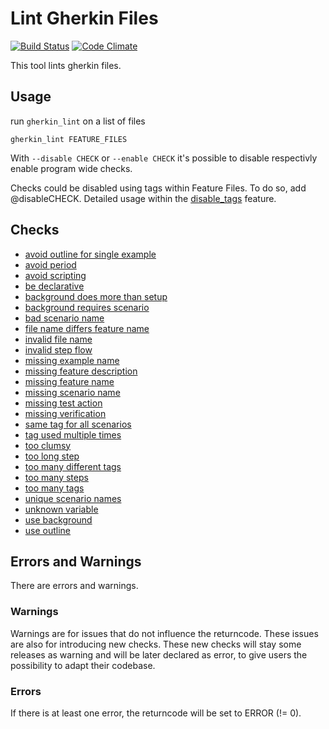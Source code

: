 # Lint Gherkin Files

[![Build Status](https://travis-ci.org/funkwerk/gherkin_lint.svg)](https://travis-ci.org/funkwerk/gherkin_lint)
[![Code Climate](https://codeclimate.com/github/funkwerk/gherkin_lint/badges/gpa.svg)](https://codeclimate.com/github/funkwerk/gherkin_lint)

This tool lints gherkin files.

## Usage

run `gherkin_lint` on a list of files

    gherkin_lint FEATURE_FILES

With `--disable CHECK` or `--enable CHECK` it's possible to disable respectivly enable program wide checks.

Checks could be disabled using tags within Feature Files. To do so, add @disableCHECK.
Detailed usage within the [disable_tags](https://github.com/funkwerk/gherkin_lint/blob/master/features/disable_tags.feature) feature.


## Checks

 - [avoid outline for single example](https://github.com/funkwerk/gherkin_lint/blob/master/features/avoid_outline_for_single_example.feature)
 - [avoid period](https://github.com/funkwerk/gherkin_lint/blob/master/features/avoid_period.feature)
 - [avoid scripting](https://github.com/funkwerk/gherkin_lint/blob/master/features/avoid_scripting.feature)
 - [be declarative](https://github.com/funkwerk/gherkin_lint/blob/master/features/be_declarative.feature)
 - [background does more than setup](https://github.com/funkwerk/gherkin_lint/blob/master/features/background_does_more_than_setup.feature)
 - [background requires scenario](https://github.com/funkwerk/gherkin_lint/blob/master/features/background_requires_scenario.feature)
 - [bad scenario name](https://github.com/funkwerk/gherkin_lint/blob/master/features/bad_scenario_name.feature)
 - [file name differs feature name](https://github.com/funkwerk/gherkin_lint/blob/master/features/file_name_differs_feature_name.feature)
 - [invalid file name](https://github.com/funkwerk/gherkin_lint/blob/master/features/invalid_file_name.feature)
 - [invalid step flow](https://github.com/funkwerk/gherkin_lint/blob/master/features/invalid_step_flow.feature)
 - [missing example name](https://github.com/funkwerk/gherkin_lint/blob/master/features/missing_example_name.feature)
 - [missing feature description](https://github.com/funkwerk/gherkin_lint/blob/master/features/missing_feature_description.feature)
 - [missing feature name](https://github.com/funkwerk/gherkin_lint/blob/master/features/missing_feature_name.feature)
 - [missing scenario name](https://github.com/funkwerk/gherkin_lint/blob/master/features/missing_scenario_name.feature)
 - [missing test action](https://github.com/funkwerk/gherkin_lint/blob/master/features/missing_test_action.feature)
 - [missing verification](https://github.com/funkwerk/gherkin_lint/blob/master/features/missing_verification.feature)
 - [same tag for all scenarios](https://github.com/funkwerk/gherkin_lint/blob/master/features/same_tag_for_all_scenarios.feature)
 - [tag used multiple times](https://github.com/funkwerk/gherkin_lint/blob/master/features/tag_used_multiple_times.feature)
 - [too clumsy](https://github.com/funkwerk/gherkin_lint/blob/master/features/too_clumsy.feature)
 - [too long step](https://github.com/funkwerk/gherkin_lint/blob/master/features/too_long_step.feature)
 - [too many different tags](https://github.com/funkwerk/gherkin_lint/blob/master/features/too_many_different_tags.feature)
 - [too many steps](https://github.com/funkwerk/gherkin_lint/blob/master/features/too_many_steps.feature)
 - [too many tags](https://github.com/funkwerk/gherkin_lint/blob/master/features/too_many_tags.feature)
 - [unique scenario names](https://github.com/funkwerk/gherkin_lint/blob/master/features/unique_scenario_names.feature)
 - [unknown variable](https://github.com/funkwerk/gherkin_lint/blob/master/features/unknown_variable.feature)
 - [use background](https://github.com/funkwerk/gherkin_lint/blob/master/features/use_background.feature)
 - [use outline](https://github.com/funkwerk/gherkin_lint/blob/master/features/use_outline.feature)

## Errors and Warnings

There are errors and warnings.

### Warnings

Warnings are for issues that do not influence the returncode. These issues are also for introducing new checks.
These new checks will stay some releases as warning and will be later declared as error, to give users the possibility to adapt their codebase.

### Errors

If there is at least one error, the returncode will be set to ERROR (!= 0).
